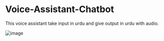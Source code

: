 # Voice-Assistant-Chatbot

<d>This voice assistant take input in urdu and give output in urdu with audio.</d>

![image](https://github.com/user-attachments/assets/92e2ec19-22c1-4b95-a593-a665149a0d0f)
